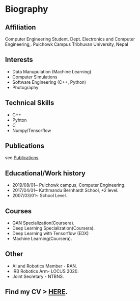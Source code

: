 # Biography


## Affiliation

Computer Engineering Student.
Dept. Electronics and Computer Engineering,.
Pulchowk Campus
Tribhuvan University, Nepal

## Interests

- Data Manupulation (Machine Learning)
- Computer Simulations
- Software Engineering (C++, Python)
- Photography

## Technical Skills

- C++
- Pyhton
- C
- Numpy/Tensorflow


## Publications

see [Publications](/posts).

## Educational/Work history

- 2019/08/01~ Pulchowk campus, Computer Engineering.
- 2017/04/01~ Kathmandu Bernhardt School, +2 level.
- 2007/03/01~ School Level.

## Courses

- GAN Specialization(Coursera).
- Deep Learning Specialization(Coursera).
- Deep Learning with Tensorflow (EDX)
- Machine Learning(Coursera).

## Other

- AI and Robotics Member - RAN.
- IRB Robotics Arm- LOCUS 2020.
- Joint Secretary - NTBNS.

## Find my CV > [HERE](/cv.pdf).



